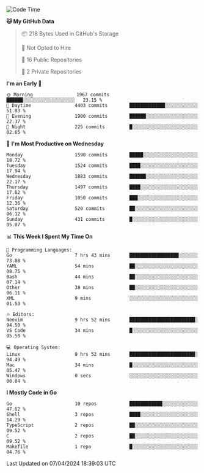 <!--START_SECTION:waka-->
![Code Time](http://img.shields.io/badge/Code%20Time-477%20hrs%2049%20mins-blue)

**🐱 My GitHub Data** 

> 📦 218 Bytes Used in GitHub's Storage 
 > 
> 🚫 Not Opted to Hire
 > 
> 📜 16 Public Repositories 
 > 
> 🔑 2 Private Repositories 
 > 
**I'm an Early 🐤** 

```text
🌞 Morning                1967 commits        ██████░░░░░░░░░░░░░░░░░░░   23.15 % 
🌆 Daytime                4403 commits        █████████████░░░░░░░░░░░░   51.83 % 
🌃 Evening                1900 commits        ██████░░░░░░░░░░░░░░░░░░░   22.37 % 
🌙 Night                  225 commits         █░░░░░░░░░░░░░░░░░░░░░░░░   02.65 % 
```
📅 **I'm Most Productive on Wednesday** 

```text
Monday                   1590 commits        █████░░░░░░░░░░░░░░░░░░░░   18.72 % 
Tuesday                  1524 commits        ████░░░░░░░░░░░░░░░░░░░░░   17.94 % 
Wednesday                1883 commits        ██████░░░░░░░░░░░░░░░░░░░   22.17 % 
Thursday                 1497 commits        ████░░░░░░░░░░░░░░░░░░░░░   17.62 % 
Friday                   1050 commits        ███░░░░░░░░░░░░░░░░░░░░░░   12.36 % 
Saturday                 520 commits         ██░░░░░░░░░░░░░░░░░░░░░░░   06.12 % 
Sunday                   431 commits         █░░░░░░░░░░░░░░░░░░░░░░░░   05.07 % 
```


📊 **This Week I Spent My Time On** 

```text
💬 Programming Languages: 
Go                       7 hrs 43 mins       ██████████████████░░░░░░░   73.88 % 
YAML                     54 mins             ██░░░░░░░░░░░░░░░░░░░░░░░   08.75 % 
Bash                     44 mins             ██░░░░░░░░░░░░░░░░░░░░░░░   07.14 % 
Other                    38 mins             ██░░░░░░░░░░░░░░░░░░░░░░░   06.11 % 
XML                      9 mins              ░░░░░░░░░░░░░░░░░░░░░░░░░   01.53 % 

🔥 Editors: 
Neovim                   9 hrs 52 mins       ████████████████████████░   94.50 % 
VS Code                  34 mins             █░░░░░░░░░░░░░░░░░░░░░░░░   05.50 % 

💻 Operating System: 
Linux                    9 hrs 52 mins       ████████████████████████░   94.49 % 
Mac                      34 mins             █░░░░░░░░░░░░░░░░░░░░░░░░   05.47 % 
Windows                  0 secs              ░░░░░░░░░░░░░░░░░░░░░░░░░   00.04 % 
```

**I Mostly Code in Go** 

```text
Go                       10 repos            ████████████░░░░░░░░░░░░░   47.62 % 
Shell                    3 repos             ████░░░░░░░░░░░░░░░░░░░░░   14.29 % 
TypeScript               2 repos             ██░░░░░░░░░░░░░░░░░░░░░░░   09.52 % 
C                        2 repos             ██░░░░░░░░░░░░░░░░░░░░░░░   09.52 % 
Makefile                 1 repo              █░░░░░░░░░░░░░░░░░░░░░░░░   04.76 % 
```




 Last Updated on 07/04/2024 18:39:03 UTC
<!--END_SECTION:waka-->
